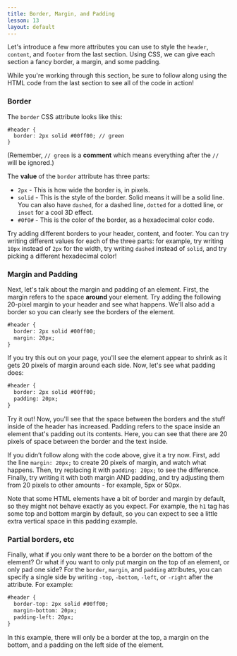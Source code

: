 ```yaml
---
title: Border, Margin, and Padding
lesson: 13
layout: default
---
```


Let's introduce a few more attributes you can use to style the `header`, `content`, and `footer` from the last section. Using CSS, we can give each section a fancy border, a margin, and some padding. 

While you're working through this section, be sure to follow along using the HTML code from the last section to see all of the code in action!

### Border

The `border` CSS attribute looks like this: 

```
#header {
  border: 2px solid #00ff00; // green
}
```

(Remember, `// green` is a **comment** which means everything after the `//` will be ignored.) 

The **value** of the `border` attribute has three parts: 

- `2px` - This is how wide the border is, in pixels. 
- `solid` - This is the style of the border. Solid means it will be a solid line. You can also have `dashed`, for a dashed line, `dotted` for a dotted line, or `inset` for a cool 3D effect. 
- `#0f0#` - This is the color of the border, as a hexadecimal color code. 

<div class="try-it">

<p>Try adding different borders to your header, content, and footer. You can try writing different values for each of the three parts: for example, try writing <code class="language-plaintext highlighter-rouge">10px</code> instead of <code class="language-plaintext highlighter-rouge">2px</code> for the width, try writing <code class="language-plaintext highlighter-rouge">dashed</code> instead of <code class="language-plaintext highlighter-rouge">solid</code>, and try picking a different hexadecimal color!</p>

</div>

### Margin and Padding

Next, let's talk about the margin and padding of an element. First, the margin refers to the space **around** your element. Try adding the following 20-pixel margin to your header and see what happens. We'll also add a border so you can clearly see the borders of the element. 

```html
#header {
  border: 2px solid #00ff00; 
  margin: 20px;
}
```

If you try this out on your page, you'll see the element appear to shrink as it gets 20 pixels of margin around each side. Now, let's see what padding does: 

```html
#header {
  border: 2px solid #00ff00; 
  padding: 20px;
}
```

Try it out! Now, you'll see that the space between the borders and the stuff inside of the header has increased. Padding refers to the space inside an element that's padding out its contents. Here, you can see that there are 20 pixels of space between the border and the text inside. 

<div class="try-it">

<p>If you didn’t follow along with the code above, give it a try now. First, add the line <code class="language-plaintext highlighter-rouge">margin: 20px;</code> to create 20 pixels of margin, and watch what happens. Then, try replacing it with <code class="language-plaintext highlighter-rouge">padding: 20px;</code> to see the difference. Finally, try writing it with both margin AND padding, and try adjusting them from 20 pixels to other amounts - for example, 5px or 50px.</p>

</div>

Note that some HTML elements have a bit of border and margin by default, so they might not behave exactly as you expect. For example, the `h1` tag has some top and bottom margin by default, so you can expect to see a little extra vertical space in this padding example.

### Partial borders, etc

Finally, what if you only want there to be a border on the bottom of the element? Or what if you want to only put margin on the top of an element, or only pad one side? For the `border`, `margin`, and `padding` attributes, you can specify a single side by writing `-top`, `-bottom`, `-left`, or `-right` after the attribute. For example: 

```html
#header {
  border-top: 2px solid #00ff00; 
  margin-bottom: 20px; 
  padding-left: 20px;
}
```

In this example, there will only be a border at the top, a margin on the bottom, and a padding on the left side of the element. 
